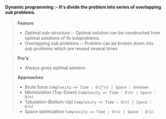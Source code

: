 ####  Dynamic programming :-  It's divide the problem into series of overlapping sub problems.

> **Feature**
> * Optimal sub-structure :- Optimal solution can be constructed from optimal solutions of its subproblems.
> * Overlapping sub problems :- Problem can be broken down into sub problems which are reused several times

> **Pro's**
> * Always gives optimal solution

> **Approaches**
> * Brute force `Complexity => Time : O(2^n) | Space : Unknown`
> * Memoization (Top-Down) `Complexity => Time : O(n) | Space : O(n)`
> * Tabulation (Bottom-Up) `Complexity => Time : O(n) | Space : O(n)`
> * Space optimization `Complexity => Time : O(n) | Space : O(1)`



